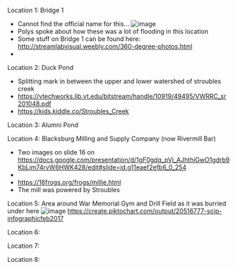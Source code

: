 Location 1: Bridge 1
- Cannot find the official name for this...
![image](https://user-images.githubusercontent.com/92938154/161819651-cc6b5fe5-06bb-4c21-b7ef-322d629e9e5e.png)
- Polys spoke about how these was a lot of flooding in this location
- Some stuff on Bridge 1 can be found here: http://streamlabvisual.weebly.com/360-degree-photos.html
- 

Location 2: Duck Pond
- Splitting mark in between the upper and lower watershed of stroubles creek
- https://vtechworks.lib.vt.edu/bitstream/handle/10919/49495/VWRRC_sr201048.pdf
- https://kids.kiddle.co/Stroubles_Creek


Location 3: Alumni Pond

Location 4: Blacksburg Milling and Supply Company (now Rivermill Bar)
- Two images on slide 16 on https://docs.google.com/presentation/d/1gF0gdq_pVj_AJhthiGwO1gdrb9KbLjm74rvW6HWK428/edit#slide=id.g11eaef2efb6_0_254
- 
- https://16frogs.org/frogs/millie.html
- The mill was powered by Stroubles

Location 5: Area around War Memorial Gym and Drill Field as it was burried under here
![image](https://user-images.githubusercontent.com/92938154/161821595-5dd6dca8-f810-4a89-b58b-391d9245eeab.png)
https://create.piktochart.com/output/20516777-scip-infographicfeb2017

Location 6:

Location 7:

Location 8:

